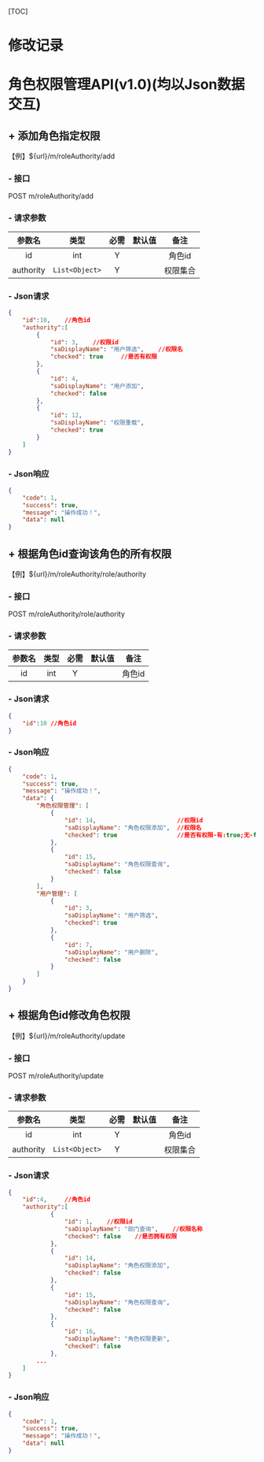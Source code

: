 [TOC]

# 修改记录

# 角色权限管理API(v1.0)(均以Json数据交互)

## + 添加角色指定权限

【例】${url}/m/roleAuthority/add

### - 接口

POST m/roleAuthority/add

### - 请求参数

|  参数名   |      类型      | 必需 | 默认值 |   备注   |
| :-------: | :------------: | :--: | :----: | :------: |
|    id     |      int       |  Y   |        |  角色id  |
| authority | `List<Object>` |  Y   |        | 权限集合 |

### - Json请求

```json
{
	"id":10,	//角色id
	"authority":[
		{
            "id": 3,	//权限id
            "saDisplayName": "用户筛选",	//权限名
            "checked": true		//是否有权限
        },
        {
            "id": 4,
            "saDisplayName": "用户添加",
            "checked": false
        },
        {
            "id": 12,
            "saDisplayName": "权限重载",
            "checked": true
        }
	]
}
```

### - Json响应

```json
{
    "code": 1,
    "success": true,
    "message": "操作成功！",
    "data": null
}
```

## + 根据角色id查询该角色的所有权限

【例】${url}/m/roleAuthority/role/authority

### - 接口

POST m/roleAuthority/role/authority

### - 请求参数

| 参数名 | 类型 | 必需 | 默认值 |  备注  |
| :----: | :--: | :--: | :----: | :----: |
|   id   | int  |  Y   |        | 角色id |

### - Json请求

```json
{
	"id":10	//角色id
}
```

### - Json响应

```json
{
    "code": 1,
    "success": true,
    "message": "操作成功！",
    "data": {
        "角色权限管理": [
            {
                "id": 14,						//权限id
                "saDisplayName": "角色权限添加",	//权限名
                "checked": true					//是否有权限-有:true;无-false
            },
            {
                "id": 15,
                "saDisplayName": "角色权限查询",
                "checked": false
            }
        ],
        "用户管理": [
            {
                "id": 3,
                "saDisplayName": "用户筛选",
                "checked": true
            },
            {
                "id": 7,
                "saDisplayName": "用户删除",
                "checked": false
            }
        ]
    }
}
```

## + 根据角色id修改角色权限

【例】${url}/m/roleAuthority/update

### - 接口

POST m/roleAuthority/update

### - 请求参数

|  参数名   |      类型      | 必需 | 默认值 |   备注   |
| :-------: | :------------: | :--: | :----: | :------: |
|    id     |      int       |  Y   |        |  角色id  |
| authority | `List<Object>` |  Y   |        | 权限集合 |

### - Json请求

```json
{
	"id":4,		//角色id
	"authority":[
			{
                "id": 1,	//权限id
                "saDisplayName": "部门查询",	//权限名称
                "checked": false	//是否拥有权限
            },
			{
                "id": 14,
                "saDisplayName": "角色权限添加",
                "checked": false
            },
            {
                "id": 15,
                "saDisplayName": "角色权限查询",
                "checked": false
            },
            {
                "id": 16,
                "saDisplayName": "角色权限更新",
                "checked": false
            },
        ...
	]
}
```

### - Json响应

```json
{
    "code": 1,
    "success": true,
    "message": "操作成功！",
    "data": null
}
```